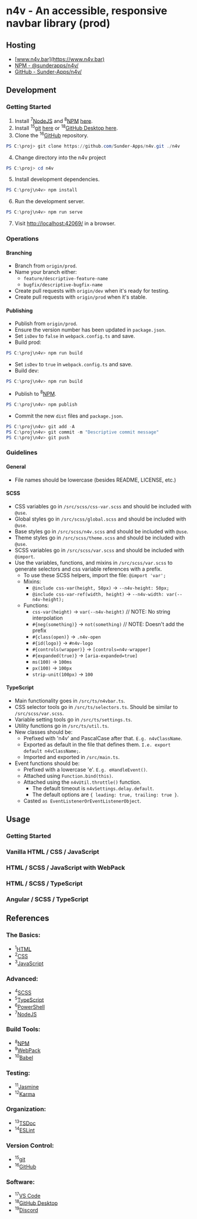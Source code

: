 # n4v - An accessible, responsive navbar library (prod)

## Hosting

 - [www.n4v.bar](https://www.n4v.bar)
 - [NPM - @sunderapps/n4v/](https://www.npmjs.com/package/@sunderapps/n4v)
 - [GitHub - Sunder-Apps/n4v/](https://github.com/Sunder-Apps/n4v)

## Development

### Getting Started

1. Install <sup>7</sup>[NodeJS](https://nodejs.org/en/docs/) and <sup>8</sup>[NPM](https://docs.npmjs.com/) [here](https://nodejs.org/en/download/).
2. Install <sup>15</sup>[git](https://git-scm.com/doc) [here](https://git-scm.com/downloads) or <sup>18</sup>[GitHub Desktop here](https://desktop.github.com/).
3. Clone the <sup>16</sup>[GitHub](https://docs.github.com/en) repository.

```powershell
PS C:\proj> git clone https://github.com/Sunder-Apps/n4v.git ./n4v
```

4. Change directory into the n4v project

```powershell
PS C:\proj> cd n4v
```

5. Install development dependencies.

```powershell
PS C:\proj\n4v> npm install
```

6. Run the development server.

```powershell
PS C:\proj\n4v> npm run serve
```

7. Visit [http://localhost:42069/](http://localhost:42069/) in a browser.

### Operations

#### Branching

 - Branch from `origin/prod`.
 - Name your branch either:
    - `feature/descriptive-feature-name`
    - `bugfix/descriptive-bugfix-name`
  - Create pull requests with `origin/dev` when it's ready for testing.
  - Create pull requests with `origin/prod` when it's stable.

#### Publishing

 - Publish from `origin/prod`.
 - Ensure the version number has been updated in `package.json`.
 - Set `isDev` to `false` in `webpack.config.ts` and save.
 - Build prod:

```powershell
PS C:\proj\n4v> npm run build
```

 - Set `isDev` to `true` in `webpack.config.ts` and save.
 - Build dev:

```powershell
PS C:\proj\n4v> npm run build
```

 - Publish to <sup>8</sup>[NPM](https://docs.npmjs.com/).

```powershell
PS C:\proj\n4v> npm publish
```

 - Commit the new `dist` files and `package.json`.

```powershell
PS C:\proj\n4v> git add -A
PS C:\proj\n4v> git commit -m "Descriptive commit message"
PS C:\proj\n4v> git push
```

### Guidelines

#### General

 - File names should be lowercase (besides README, LICENSE, etc.)

#### SCSS

 - CSS variables go in `/src/scss/css-var.scss` and should be included with `@use`.
 - Global styles go in `/src/scss/global.scss` and should be included with `@use`.
 - Base styles go in `/src/scss/n4v.scss` and should be included with `@use`.
 - Theme styles go in `/src/scss/theme.scss` and should be included with `@use`.
 - SCSS variables go in `/src/scss/var.scss` and should be included with `@import`.
 - Use the variables, functions, and mixins in `/src/scss/var.scss` to generate selectors and css variable references with a prefix.
   - To use these SCSS helpers, import the file: `@import 'var';`
   - Mixins:
     - `@include css-var(height, 50px)` &rarr; `--n4v-height: 50px;`
     - `@include css-var-ref(width, height)` &rarr; `--n4v-width: var(--n4v-height);`
   - Functions:
	   - `css-var(height)` &rarr; `var(--n4v-height)` // NOTE: No string interpolation
	   - `#{neg(something)}` &rarr; `not(something)` // NOTE: Doesn't add the prefix
	   - `#{class(open)}` &rarr; `.n4v-open`
	   - `#{id(logo)}` &rarr; `#n4v-logo`
	   - `#{controls(wrapper)}` &rarr; `[controls=n4v-wrapper]`
	   - `#{expanded(true)}` &rarr; `[aria-expanded=true]`
	   - `ms(100)` &rarr; `100ms`
	   - `px(100)` &rarr; `100px`
	   - `strip-unit(100px)` &rarr; `100`

#### TypeScript

 - Main functionality goes in `/src/ts/n4vbar.ts`.
 - CSS selector tools go in `/src/ts/selectors.ts`.  Should be similar to `/src/scss/var.scss`.
 - Variable setting tools go in `/src/ts/settings.ts`.
 - Utility functions go in `/src/ts/util.ts`.
 - New classes should be:
   - Prefixed with 'n4v' and PascalCase after that.  `E.g. n4vClassName`.
   - Exported as default in the file that defines them.  `I.e. export default n4vClassName;`.
   - Imported and exported in `/src/main.ts`.
 - Event functions should be:
   - Prefixed with a lowercase 'e'.  `E.g. eHandleEvent()`.
   - Attached using `Function.bind(this)`.
   - Attached using the `n4vUtil.throttle()` function.
     - The default timeout is `n4vSettings.delay.default`.
     - The default options are `{ leading: true, trailing: true }`.
   - Casted `as EventListenerOrEventListenerObject`.

## Usage

### Getting Started

### Vanilla HTML / CSS / JavaScript

### HTML / SCSS / JavaScript with WebPack

### HTML / SCSS / TypeScript

### Angular / SCSS / TypeScript

## References

### The Basics:

 - <sup>1</sup>[HTML](https://www.w3schools.com/html/default.asp)
 - <sup>2</sup>[CSS](https://www.w3schools.com/css/default.asp)
 - <sup>3</sup>[JavaScript](https://www.w3schools.com/css/default.asp)

### Advanced:

 - <sup>4</sup>[SCSS](https://sass-lang.com/guide)
 - <sup>5</sup>[TypeScript](https://www.typescriptlang.org/docs/handbook/intro.html)
 - <sup>6</sup>[PowerShell](https://docs.microsoft.com/en-us/powershell/scripting/overview?view=powershell-7.2)
 - <sup>7</sup>[NodeJS](https://nodejs.org/en/docs/)

### Build Tools:

 - <sup>8</sup>[NPM](https://docs.npmjs.com/)
 - <sup>9</sup>[WebPack](https://webpack.js.org/guides/)
 - <sup>10</sup>[Babel](https://babeljs.io/docs/en/)

### Testing:

 - <sup>11</sup>[Jasmine](https://jasmine.github.io/pages/docs_home.html)
 - <sup>12</sup>[Karma](https://karma-runner.github.io/6.4/index.html)

### Organization:

 - <sup>13</sup>[TSDoc](https://tsdoc.org/)
 - <sup>14</sup>[ESLint](https://eslint.org/docs/user-guide/getting-started)

### Version Control:

 - <sup>15</sup>[git](https://git-scm.com/doc)
 - <sup>16</sup>[GitHub](https://docs.github.com/en)

### Software:

 - <sup>17</sup>[VS Code](https://code.visualstudio.com/)
 - <sup>18</sup>[GitHub Desktop](https://desktop.github.com/)
 - <sup>19</sup>[Discord](https://discord.com/)
